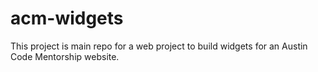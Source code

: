 # acm-widgets

This project is main repo for a web project to build widgets for an Austin Code Mentorship website.
